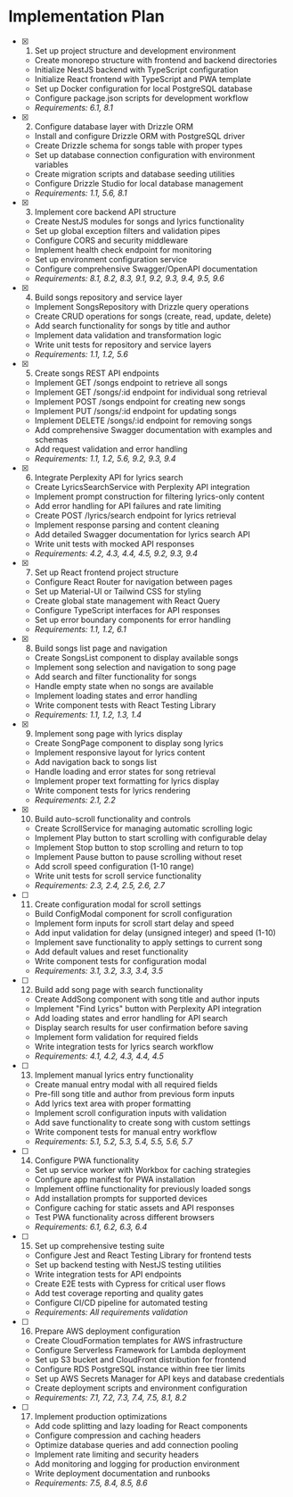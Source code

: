 # Implementation Plan

- [x] 1. Set up project structure and development environment
  - Create monorepo structure with frontend and backend directories
  - Initialize NestJS backend with TypeScript configuration
  - Initialize React frontend with TypeScript and PWA template
  - Set up Docker configuration for local PostgreSQL database
  - Configure package.json scripts for development workflow
  - _Requirements: 6.1, 8.1_

- [x] 2. Configure database layer with Drizzle ORM
  - Install and configure Drizzle ORM with PostgreSQL driver
  - Create Drizzle schema for songs table with proper types
  - Set up database connection configuration with environment variables
  - Create migration scripts and database seeding utilities
  - Configure Drizzle Studio for local database management
  - _Requirements: 1.1, 5.6, 8.1_

- [x] 3. Implement core backend API structure
  - Create NestJS modules for songs and lyrics functionality
  - Set up global exception filters and validation pipes
  - Configure CORS and security middleware
  - Implement health check endpoint for monitoring
  - Set up environment configuration service
  - Configure comprehensive Swagger/OpenAPI documentation
  - _Requirements: 8.1, 8.2, 8.3, 9.1, 9.2, 9.3, 9.4, 9.5, 9.6_

- [x] 4. Build songs repository and service layer
  - Implement SongsRepository with Drizzle query operations
  - Create CRUD operations for songs (create, read, update, delete)
  - Add search functionality for songs by title and author
  - Implement data validation and transformation logic
  - Write unit tests for repository and service layers
  - _Requirements: 1.1, 1.2, 5.6_

- [x] 5. Create songs REST API endpoints
  - Implement GET /songs endpoint to retrieve all songs
  - Implement GET /songs/:id endpoint for individual song retrieval
  - Implement POST /songs endpoint for creating new songs
  - Implement PUT /songs/:id endpoint for updating songs
  - Implement DELETE /songs/:id endpoint for removing songs
  - Add comprehensive Swagger documentation with examples and schemas
  - Add request validation and error handling
  - _Requirements: 1.1, 1.2, 5.6, 9.2, 9.3, 9.4_

- [x] 6. Integrate Perplexity API for lyrics search
  - Create LyricsSearchService with Perplexity API integration
  - Implement prompt construction for filtering lyrics-only content
  - Add error handling for API failures and rate limiting
  - Create POST /lyrics/search endpoint for lyrics retrieval
  - Implement response parsing and content cleaning
  - Add detailed Swagger documentation for lyrics search API
  - Write unit tests with mocked API responses
  - _Requirements: 4.2, 4.3, 4.4, 4.5, 9.2, 9.3, 9.4_

- [x] 7. Set up React frontend project structure
  - Configure React Router for navigation between pages
  - Set up Material-UI or Tailwind CSS for styling
  - Create global state management with React Query
  - Configure TypeScript interfaces for API responses
  - Set up error boundary components for error handling
  - _Requirements: 1.1, 1.2, 6.1_

- [x] 8. Build songs list page and navigation
  - Create SongsList component to display available songs
  - Implement song selection and navigation to song page
  - Add search and filter functionality for songs
  - Handle empty state when no songs are available
  - Implement loading states and error handling
  - Write component tests with React Testing Library
  - _Requirements: 1.1, 1.2, 1.3, 1.4_

- [x] 9. Implement song page with lyrics display
  - Create SongPage component to display song lyrics
  - Implement responsive layout for lyrics content
  - Add navigation back to songs list
  - Handle loading and error states for song retrieval
  - Implement proper text formatting for lyrics display
  - Write component tests for lyrics rendering
  - _Requirements: 2.1, 2.2_

- [x] 10. Build auto-scroll functionality and controls
  - Create ScrollService for managing automatic scrolling logic
  - Implement Play button to start scrolling with configurable delay
  - Implement Stop button to stop scrolling and return to top
  - Implement Pause button to pause scrolling without reset
  - Add scroll speed configuration (1-10 range)
  - Write unit tests for scroll service functionality
  - _Requirements: 2.3, 2.4, 2.5, 2.6, 2.7_

- [ ] 11. Create configuration modal for scroll settings
  - Build ConfigModal component for scroll configuration
  - Implement form inputs for scroll start delay and speed
  - Add input validation for delay (unsigned integer) and speed (1-10)
  - Implement save functionality to apply settings to current song
  - Add default values and reset functionality
  - Write component tests for configuration modal
  - _Requirements: 3.1, 3.2, 3.3, 3.4, 3.5_

- [ ] 12. Build add song page with search functionality
  - Create AddSong component with song title and author inputs
  - Implement "Find Lyrics" button with Perplexity API integration
  - Add loading states and error handling for API search
  - Display search results for user confirmation before saving
  - Implement form validation for required fields
  - Write integration tests for lyrics search workflow
  - _Requirements: 4.1, 4.2, 4.3, 4.4, 4.5_

- [ ] 13. Implement manual lyrics entry functionality
  - Create manual entry modal with all required fields
  - Pre-fill song title and author from previous form inputs
  - Add lyrics text area with proper formatting
  - Implement scroll configuration inputs with validation
  - Add save functionality to create song with custom settings
  - Write component tests for manual entry workflow
  - _Requirements: 5.1, 5.2, 5.3, 5.4, 5.5, 5.6, 5.7_

- [ ] 14. Configure PWA functionality
  - Set up service worker with Workbox for caching strategies
  - Configure app manifest for PWA installation
  - Implement offline functionality for previously loaded songs
  - Add installation prompts for supported devices
  - Configure caching for static assets and API responses
  - Test PWA functionality across different browsers
  - _Requirements: 6.1, 6.2, 6.3, 6.4_

- [ ] 15. Set up comprehensive testing suite
  - Configure Jest and React Testing Library for frontend tests
  - Set up backend testing with NestJS testing utilities
  - Write integration tests for API endpoints
  - Create E2E tests with Cypress for critical user flows
  - Add test coverage reporting and quality gates
  - Configure CI/CD pipeline for automated testing
  - _Requirements: All requirements validation_

- [ ] 16. Prepare AWS deployment configuration
  - Create CloudFormation templates for AWS infrastructure
  - Configure Serverless Framework for Lambda deployment
  - Set up S3 bucket and CloudFront distribution for frontend
  - Configure RDS PostgreSQL instance within free tier limits
  - Set up AWS Secrets Manager for API keys and database credentials
  - Create deployment scripts and environment configuration
  - _Requirements: 7.1, 7.2, 7.3, 7.4, 7.5, 8.1, 8.2_

- [ ] 17. Implement production optimizations
  - Add code splitting and lazy loading for React components
  - Configure compression and caching headers
  - Optimize database queries and add connection pooling
  - Implement rate limiting and security headers
  - Add monitoring and logging for production environment
  - Write deployment documentation and runbooks
  - _Requirements: 7.5, 8.4, 8.5, 8.6_